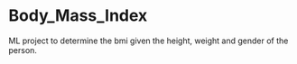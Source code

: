 # Body_Mass_Index
ML project to determine the bmi given the height, weight and gender of the person.
